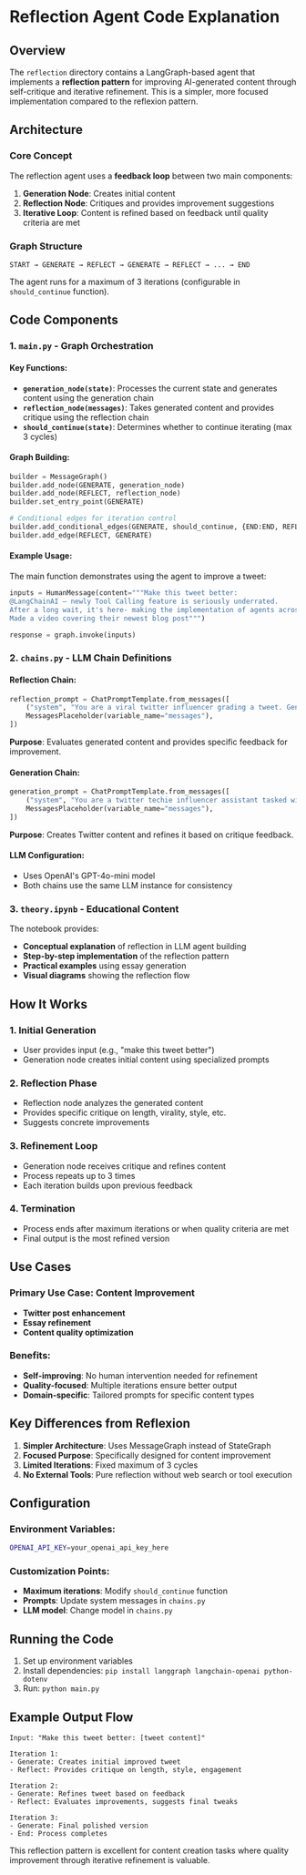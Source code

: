 # Reflection Agent Code Explanation

## Overview
The `reflection` directory contains a LangGraph-based agent that implements a **reflection pattern** for improving AI-generated content through self-critique and iterative refinement. This is a simpler, more focused implementation compared to the reflexion pattern.

## Architecture

### Core Concept
The reflection agent uses a **feedback loop** between two main components:
1. **Generation Node**: Creates initial content
2. **Reflection Node**: Critiques and provides improvement suggestions
3. **Iterative Loop**: Content is refined based on feedback until quality criteria are met

### Graph Structure
```
START → GENERATE → REFLECT → GENERATE → REFLECT → ... → END
```

The agent runs for a maximum of 3 iterations (configurable in `should_continue` function).

## Code Components

### 1. `main.py` - Graph Orchestration

#### Key Functions:
- **`generation_node(state)`**: Processes the current state and generates content using the generation chain
- **`reflection_node(messages)`**: Takes generated content and provides critique using the reflection chain
- **`should_continue(state)`**: Determines whether to continue iterating (max 3 cycles)

#### Graph Building:
```python
builder = MessageGraph()
builder.add_node(GENERATE, generation_node)
builder.add_node(REFLECT, reflection_node)
builder.set_entry_point(GENERATE)

# Conditional edges for iteration control
builder.add_conditional_edges(GENERATE, should_continue, {END:END, REFLECT:REFLECT})
builder.add_edge(REFLECT, GENERATE)
```

#### Example Usage:
The main function demonstrates using the agent to improve a tweet:
```python
inputs = HumanMessage(content="""Make this tweet better:
@LangChainAI — newly Tool Calling feature is seriously underrated.
After a long wait, it's here- making the implementation of agents across different models with function calling - super easy.
Made a video covering their newest blog post""")

response = graph.invoke(inputs)
```

### 2. `chains.py` - LLM Chain Definitions

#### Reflection Chain:
```python
reflection_prompt = ChatPromptTemplate.from_messages([
    ("system", "You are a viral twitter influencer grading a tweet. Generate critique and recommendations for the user's tweet. Always provide detailed recommendations, including requests for length, virality, style, etc."),
    MessagesPlaceholder(variable_name="messages"),
])
```

**Purpose**: Evaluates generated content and provides specific feedback for improvement.

#### Generation Chain:
```python
generation_prompt = ChatPromptTemplate.from_messages([
    ("system", "You are a twitter techie influencer assistant tasked with writing excellent twitter posts. Generate the best twitter post possible for the user's request. If the user provides critique, respond with a revised version of your previous attempts."),
    MessagesPlaceholder(variable_name="messages"),
])
```

**Purpose**: Creates Twitter content and refines it based on critique feedback.

#### LLM Configuration:
- Uses OpenAI's GPT-4o-mini model
- Both chains use the same LLM instance for consistency

### 3. `theory.ipynb` - Educational Content

The notebook provides:
- **Conceptual explanation** of reflection in LLM agent building
- **Step-by-step implementation** of the reflection pattern
- **Practical examples** using essay generation
- **Visual diagrams** showing the reflection flow

## How It Works

### 1. Initial Generation
- User provides input (e.g., "make this tweet better")
- Generation node creates initial content using specialized prompts

### 2. Reflection Phase
- Reflection node analyzes the generated content
- Provides specific critique on length, virality, style, etc.
- Suggests concrete improvements

### 3. Refinement Loop
- Generation node receives critique and refines content
- Process repeats up to 3 times
- Each iteration builds upon previous feedback

### 4. Termination
- Process ends after maximum iterations or when quality criteria are met
- Final output is the most refined version

## Use Cases

### Primary Use Case: Content Improvement
- **Twitter post enhancement**
- **Essay refinement**
- **Content quality optimization**

### Benefits:
- **Self-improving**: No human intervention needed for refinement
- **Quality-focused**: Multiple iterations ensure better output
- **Domain-specific**: Tailored prompts for specific content types

## Key Differences from Reflexion

1. **Simpler Architecture**: Uses MessageGraph instead of StateGraph
2. **Focused Purpose**: Specifically designed for content improvement
3. **Limited Iterations**: Fixed maximum of 3 cycles
4. **No External Tools**: Pure reflection without web search or tool execution

## Configuration

### Environment Variables:
```bash
OPENAI_API_KEY=your_openai_api_key_here
```

### Customization Points:
- **Maximum iterations**: Modify `should_continue` function
- **Prompts**: Update system messages in `chains.py`
- **LLM model**: Change model in `chains.py`

## Running the Code

1. Set up environment variables
2. Install dependencies: `pip install langgraph langchain-openai python-dotenv`
3. Run: `python main.py`

## Example Output Flow

```
Input: "Make this tweet better: [tweet content]"

Iteration 1:
- Generate: Creates initial improved tweet
- Reflect: Provides critique on length, style, engagement

Iteration 2:
- Generate: Refines tweet based on feedback
- Reflect: Evaluates improvements, suggests final tweaks

Iteration 3:
- Generate: Final polished version
- End: Process completes
```

This reflection pattern is excellent for content creation tasks where quality improvement through iterative refinement is valuable. 